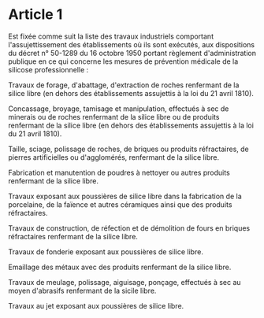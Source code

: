 # Article 1

Est fixée comme suit la liste des travaux industriels comportant l'assujettissement des établissements où ils sont exécutés, aux dispositions du décret n° 50-1289 du 16 octobre 1950 portant règlement d'administration publique en ce qui concerne les mesures de prévention médicale de la silicose professionnelle :

Travaux de forage, d'abattage, d'extraction de roches renfermant de la silice libre (en dehors des établissements assujettis à la loi du 21 avril 1810).

Concassage, broyage, tamisage et manipulation, effectués à sec de minerais ou de roches renfermant de la silice libre ou de produits renfermant de la silice libre (en dehors des établissements assujettis à la loi du 21 avril 1810).

Taille, sciage, polissage de roches, de briques ou produits réfractaires, de pierres artificielles ou d'agglomérés, renfermant de la silice libre.

Fabrication et manutention de poudres à nettoyer ou autres produits renfermant de la silice libre.

Travaux exposant aux poussières de silice libre dans la fabrication de la porcelaine, de la faïence et autres céramiques ainsi que des produits réfractaires.

Travaux de construction, de réfection et de démolition de fours en briques réfractaires renfermant de la silice libre.

Travaux de fonderie exposant aux poussières de silice libre.

Emaillage des métaux avec des produits renfermant de la silice libre.

Travaux de meulage, polissage, aiguisage, ponçage, effectués à sec au moyen d'abrasifs renfermant de la sicile libre.

Travaux au jet exposant aux poussières de silice libre.
